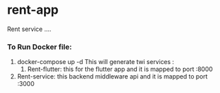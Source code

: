 # rent-app
Rent service ....




### To Run Docker file:

1. docker-compose up -d
  This will generate twi services :
   1. Rent-flutter:
    this for the flutter app and it is mapped to port :8000
  2.  Rent-service:
    this backend middleware api and it is mapped to port :3000
